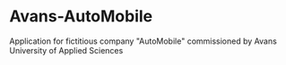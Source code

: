# Avans-AutoMobile
Application for fictitious company "AutoMobile" commissioned by Avans University of Applied Sciences
